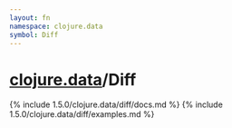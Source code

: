 ```yaml
---
layout: fn
namespace: clojure.data
symbol: Diff
---
```


# [clojure.data](../)/Diff

{% include 1.5.0/clojure.data/diff/docs.md %}
{% include 1.5.0/clojure.data/diff/examples.md %}


